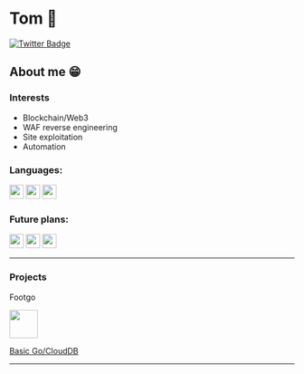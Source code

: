 # Tom 👋
[![Twitter Badge](https://img.shields.io/badge/-@golang-1ca0f1?style=flat&labelColor=1ca0f1&logo=twitter&logoColor=white&link=https://twitter.com/golang)](https://twitter.com/golang)

<link href="https://languages.abranhe.com/logos.css" rel="stylesheet">


## About me 😁
### Interests
* Blockchain/Web3
* WAF reverse engineering
* Site exploitation
* Automation

### Languages:
<img src="https://cdn.jsdelivr.net/npm/programming-languages-logos/src/javascript/javascript.png" height="25" width="25"> <img src="https://cdn.jsdelivr.net/npm/programming-languages-logos/src/go/go.png" height="25" width="25"> <img src="https://cdn.jsdelivr.net/npm/programming-languages-logos/src/python/python.png" height="25" width="25">


### Future plans:
<img src="https://cdn.jsdelivr.net/npm/programming-languages-logos/src/swift/swift.png" height="25" width="25"> <img src="https://www.rust-lang.org/logos/rust-logo-512x512.png" height="25" width="25"> <img src="https://upload.wikimedia.org/wikipedia/commons/a/a7/React-icon.svg" height="25" width="25">

****

### Projects

Footgo

<img src="https://i.ibb.co/R0fhsmg/foot-Go-Logo.png" width="50" height="50">

[Basic Go/CloudDB ](https://github.com/trapmorrissey/mongo-cloud-atlas-api)
****
